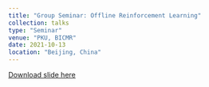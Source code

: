 ```yaml
---
title: "Group Seminar: Offline Reinforcement Learning"
collection: talks
type: "Seminar"
venue: "PKU, BICMR"
date: 2021-10-13
location: "Beijing, China"
---
```


[Download slide here](https://yangpupku.github.io/files/talks/Offline%20Reinforcement%20Learning.pdf)
